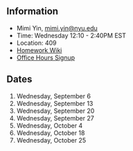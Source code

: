 ## Information
* Mimi Yin, mimi.yin@nyu.edu
* Time: Wednesday 12:10 - 2:40PM EST
* Location: 409
* [Homework Wiki](https://github.com/ITPNYU/ICM-2023-Code/wiki/Homework-Mimi-06)
* [Office Hours Signup](https://calendar.google.com/calendar/u/0/selfsched?sstoken=UUwyRlNGejliMUxLfGRlZmF1bHR8MTI2NGIyZTNkNDA5MzZhMmU1N2VlZDY5NWJjNmYyMzg)

## Dates

1. Wednesday, September 6
2. Wednesday, September 13
3. Wednesday, September 20
4. Wednesday, September 27
5. Wednesday, October 4
6. Wednesday, October 18
7. Wednesday, October 25
